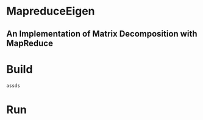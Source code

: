 # MapreduceEigen
## An Implementation of Matrix Decomposition with MapReduce

# Build
```
assds
```
# Run
